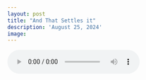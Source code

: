 ```yaml
---
layout: post
title: "And That Settles it"
description: 'August 25, 2024'
image:
---
```


<audio controls>
  <source src="assets/audio/fbc_2024-08-25_sermon.mp3" type="audio/mp3">
Your browser does not support the audio element.
</audio>
